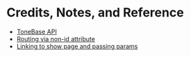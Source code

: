 # Credits, Notes, and Reference

  + [ToneBase API](https://github.com/data-creative/tonebase-api/)
  + [Routing via non-id attribute](https://stackoverflow.com/a/20773186/670433)
  + [Linking to show page and passing params](https://stackoverflow.com/a/8477394/670433)
